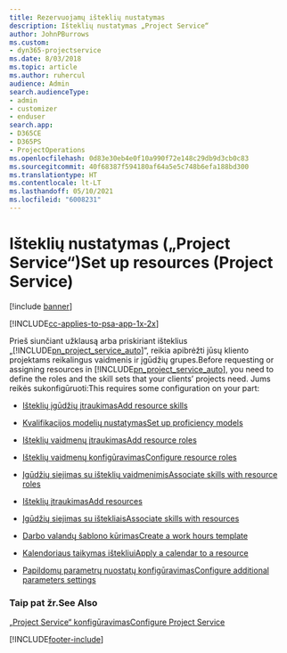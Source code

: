 ```yaml
---
title: Rezervuojamų išteklių nustatymas
description: Išteklių nustatymas „Project Service“
author: JohnPBurrows
ms.custom:
- dyn365-projectservice
ms.date: 8/03/2018
ms.topic: article
ms.author: ruhercul
audience: Admin
search.audienceType:
- admin
- customizer
- enduser
search.app:
- D365CE
- D365PS
- ProjectOperations
ms.openlocfilehash: 0d83e30eb4e0f10a990f72e148c29db9d3cb0c83
ms.sourcegitcommit: 40f68387f594180af64a5e5c748b6efa188bd300
ms.translationtype: HT
ms.contentlocale: lt-LT
ms.lasthandoff: 05/10/2021
ms.locfileid: "6008231"
---
```

# <a name="set-up-resources-project-service"></a><span data-ttu-id="decc0-103">Išteklių nustatymas („Project Service“)</span><span class="sxs-lookup"><span data-stu-id="decc0-103">Set up resources (Project Service)</span></span>

[!include [banner](../includes/psa-now-project-operations.md)]

[!INCLUDE[cc-applies-to-psa-app-1x-2x](../includes/cc-applies-to-psa-app-1x-2x.md)]

<span data-ttu-id="decc0-104">Prieš siunčiant užklausą arba priskiriant išteklius „[!INCLUDE[pn_project_service_auto](../includes/pn-project-service-auto.md)]“, reikia apibrėžti jūsų kliento projektams reikalingus vaidmenis ir įgūdžių grupes.</span><span class="sxs-lookup"><span data-stu-id="decc0-104">Before requesting or assigning resources in [!INCLUDE[pn_project_service_auto](../includes/pn-project-service-auto.md)], you need to define the roles and the skill sets that your clients’ projects need.</span></span> <span data-ttu-id="decc0-105">Jums reikės sukonfigūruoti:</span><span class="sxs-lookup"><span data-stu-id="decc0-105">This requires some configuration on your part:</span></span>  
  
-   [<span data-ttu-id="decc0-106">Išteklių įgūdžių įtraukimas</span><span class="sxs-lookup"><span data-stu-id="decc0-106">Add resource skills</span></span>](../psa/add-resource-skills.md)  
  
-   [<span data-ttu-id="decc0-107">Kvalifikacijos modelių nustatymas</span><span class="sxs-lookup"><span data-stu-id="decc0-107">Set up proficiency models</span></span>](../psa/set-up-proficiency-models.md)  
  
-   [<span data-ttu-id="decc0-108">Išteklių vaidmenų įtraukimas</span><span class="sxs-lookup"><span data-stu-id="decc0-108">Add resource roles</span></span>](../psa/add-resource-roles.md)  
  
-   [<span data-ttu-id="decc0-109">Išteklių vaidmenų konfigūravimas</span><span class="sxs-lookup"><span data-stu-id="decc0-109">Configure resource roles</span></span>](../psa/configure-resource-roles.md)  
  
-   [<span data-ttu-id="decc0-110">Įgūdžių siejimas su išteklių vaidmenimis</span><span class="sxs-lookup"><span data-stu-id="decc0-110">Associate skills with resource roles</span></span>](../psa/associate-skills-with-resource-roles.md)  
  
-   [<span data-ttu-id="decc0-111">Išteklių įtraukimas</span><span class="sxs-lookup"><span data-stu-id="decc0-111">Add resources</span></span>](../psa/add-resources.md)  
  
-   [<span data-ttu-id="decc0-112">Įgūdžių siejimas su ištekliais</span><span class="sxs-lookup"><span data-stu-id="decc0-112">Associate skills with resources</span></span>](../psa/associate-skills-with-resources.md)  
  
-   [<span data-ttu-id="decc0-113">Darbo valandų šablono kūrimas</span><span class="sxs-lookup"><span data-stu-id="decc0-113">Create a work hours template</span></span>](../psa/create-work-hours-template.md)  
  
-   [<span data-ttu-id="decc0-114">Kalendoriaus taikymas ištekliui</span><span class="sxs-lookup"><span data-stu-id="decc0-114">Apply a calendar to a resource</span></span>](../psa/apply-calendar-resource.md)  
  
-   [<span data-ttu-id="decc0-115">Papildomų parametrų nuostatų konfigūravimas</span><span class="sxs-lookup"><span data-stu-id="decc0-115">Configure additional parameters settings</span></span>](../psa/configure-additional-parameters-settings.md)  
  
### <a name="see-also"></a><span data-ttu-id="decc0-116">Taip pat žr.</span><span class="sxs-lookup"><span data-stu-id="decc0-116">See Also</span></span>  
 [<span data-ttu-id="decc0-117">„Project Service“ konfigūravimas</span><span class="sxs-lookup"><span data-stu-id="decc0-117">Configure Project Service</span></span>](../psa/configure.md)


[!INCLUDE[footer-include](../includes/footer-banner.md)]